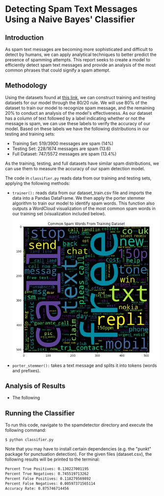 
Detecting Spam Text Messages Using a Naive Bayes' Classifier
============


Introduction
---------

As spam text messages are becoming more sophisticated and difficult to detect by humans,
we can apply analytical techniques to better predict the presence of spamming attempts. This report seeks to create 
a model to efficiently detect spam text messages and provide an analysis of the most common phrases that could
signify a spam attempt. 

Methodology
----------
Using the datasets found at [this link](http://spamassassin.apache.org/old/publiccorpus/), we can construct training
and testing datasets for our model through the 80/20 rule. We will use 80% of the dataset to train our model to recognize 
spam message, and the remaining 20% to conduct an analysis of the model's effectiveness. As our dataset has a column of 
text followed by a label indicating whether or not the message is spam, we can use these labels to verify the accuracy
of our model. Based on these labels we have the following distributions in our testing and training sets: 

- Training Set: 519/3900 messages are spam (14%)
- Testing Set: 228/1674 messages are spam (13.6)
- Full Dataset: 747/5572 messages are spam (13.4%)

As the training, testing, and full datasets have similar spam distributions, we can use them to measure the accuracy
of our spam detection model.

The code in `classifier.py` reads data from our training and testing sets, applying the following methods: 
 
- `trainer():` reads data from our dataset_train.csv file and imports the data into a Pandas DataFrame. We then apply
the porter stemmer algorithm to train our model to identify spam words. This function also outputs a WordCloud visualization
of the most common spam words in our training set (visualization included below). 
![Alt Text](spam_training.png "Spam Words")
- `porter_stemmer():` takes a text message and splits it into tokens (words and prefixes). 

Analysis of Results
-----

-   The following 



Running the Classifier
------------

To run this code, navigate to the spamdetector directory and execute the following command:

``` {.sh}
$ python classifier.py
```
Note that you may have to install certain dependencies (e.g. the "punkt" package for punctuation detection). For the given files (dataset.csv), the following results will be printed to the terminal: 
``` {.sh}
Percent True Positives: 0.130227001195
Percent True Negatives: 0.745519713262
Percent False Positives: 0.118279569892
Percent False Negatives: 0.00597371565114
Accuracy Rate: 0.875746714456

```



